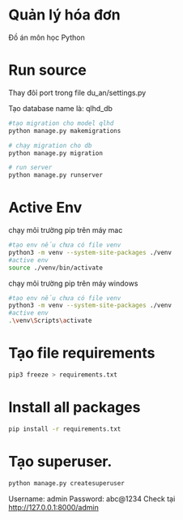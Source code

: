 # Quản lý hóa đơn
Đồ án môn học Python
# Run source
Thay đôỉ port trong file du_an/settings.py

Tạo database name là: qlhd_db
```bash
#tạo migration cho model qlhd
python manage.py makemigrations
```
```bash
# chạy migration cho db
python manage.py migration
```
```bash
# run server
python manage.py runserver
```
# Active Env
chạy môi trường pip trên máy mac
```bash
#tạo env nếu chưa có file venv
python3 -m venv --system-site-packages ./venv
#active env
source ./venv/bin/activate 
```

chạy môi trường pip trên máy windows
```bash
#tạo env nếu chưa có file venv
python3 -m venv --system-site-packages ./venv
#active env
.\venv\Scripts\activate 
```

# Tạo file requirements
```bash
pip3 freeze > requirements.txt
```

# Install all packages
```bash
pip install -r requirements.txt
```
# Tạo superuser.
```bash
python manage.py createsuperuser
```
Username: admin
Password: abc@1234
Check tại http://127.0.0.1:8000/admin